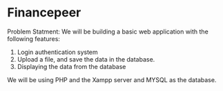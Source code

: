 # Financepeer

Problem Statment:
We will be building a basic web application with the following features:
1. Login authentication system
2. Upload a file, and save the data in the database.
3. Displaying the data from the database

We will be using PHP and the Xampp server and MYSQL as the database. 
